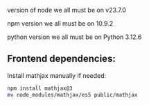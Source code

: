 version of node we all must be on
v23.7.0

npm version we all must be on
10.9.2

python version we all must be on
Python 3.12.6

## Frontend dependencies:
Install mathjax manually if needed:
```bash
npm install mathjax@3
mv node_modules/mathjax/es5 public/mathjax